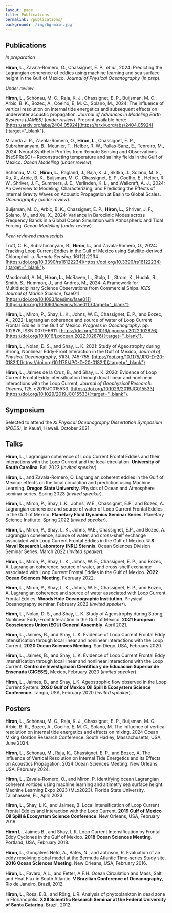 ```yaml
---
layout: page
title: Publications
permalink: /publications/
background: '/img/bg-main.jpg'
---
```


## Publications

*In preparation*

**Hiron, L.**, Zavala-Romero, O., Chassignet, E. P., *et al.*, 2024: Predicting the Lagrangian coherence of eddies using machine learning and sea surface height in the Gulf of Mexico. *Journal of Physical Oceanography* (*in prep*).

*Under review*

**Hiron, L.**, Schönau, M. C., Raja, K. J., Chassignet, E. P., Buijsman, M. C., Arbic, B. K., Bozec, A., Coelho, E, M. C., Solano, M., 2024: The influence of vertical resolution on internal tide energetics and subsequent effects on underwater acoustic propagation. *Journal of Advances in Modeling Earth Systems (JAMES)* (*under review*). Preprint available here: [https://arxiv.org/abs/2404.05924](https://arxiv.org/abs/2404.05924){:target="_blank"}.

Miranda J. R., Zavala-Romero, O., **Hiron, L.**, Chassignet, E. P., Subrahmanyam, B., Meunier, T., Helber, R. W.,  Pallas-Sanz, E., Tenreiro, M., 2024: Neural Synthetic Profiles from Remote Sensing and Observations (NeSPReSO) – Reconstructing temperature and salinity fields in the Gulf of Mexico. *Ocean Modelling* (*under review*).

Schönau, M. C., **Hiron, L.**, Ragland, J., Raja, K. J., Skitka, J., Solano, M. S., Xu, X., Arbic, B. K., Buijsman, M. C., Chassignet, E. P., Coelho, E., Helber, R. W., Shriver, J. F., Summers, J. E., Verlinden, K. L., and Wallcraft, A. J., 2024: An Overview to Modeling, Characterizing, and Predicting the Effects of Internal Gravity Waves on Acoustic Propagation at Basin to Global Scales. *Oceanography* (*under review*).

Buijsman, M. C., Arbic, B. K., Chassignet, E. P., **Hiron, L.**, Shriver, J. F., Solano, M., and Xu, X., 2024: Variance in Baroclinic Modes across Frequency Bands in a Global Ocean Simulation with Atmospheric and Tidal Forcing. *Ocean Modelling* (*under review*).

*Peer-reviewed manuscripts*

Trott, C. B., Subrahmanyam, B., **Hiron, L.**, and Zavala-Romero, O., 2024: Tracking Loop Current Eddies in the Gulf of Mexico using Satellite-derived Chlorophyll-a. *Remote Sensing*. 16(12):2234. [https://doi.org/10.3390/rs16122234](https://doi.org/10.3390/rs16122234){:target="_blank"}.

Macdonald, A. M., **Hiron, L.**, McRaven, L., Stolp, L., Strom, K., Hudak, R., Smith, S., Hummon, J., and Andres, M., 2024: A Framework for Multidisciplinary Science Observations from Commercial Ships. *ICES Journal of Marine Science*, fsae011. [https://doi.org/10.1093/icesjms/fsae011](https://doi.org/10.1093/icesjms/fsae011){:target="_blank"}.

**Hiron, L.**, Miron, P., Shay, L. K., Johns, W. E., Chassignet, E. P., and Bozec, A., 2022: Lagrangian coherence and source of water of Loop Current Frontal Eddies in the Gulf of Mexico. *Progress in Oceanography*. pp. 102876, ISSN 0079-6611. [https://doi.org/10.1016/j.pocean.2022.102876](https://doi.org/10.1016/j.pocean.2022.102876){:target="_blank"}.

**Hiron, L.**, Nolan, D. S., and Shay, L. K. 2021: Study of Ageostrophy during Strong, Nonlinear Eddy-Front Interaction in the Gulf of Mexico, *Journal of Physical Oceanography*, 51(3), 745-755. [https://doi.org/10.1175/JPO-D-20-0182.1](https://doi.org/10.1175/JPO-D-20-0182.1){:target="_blank"}.

**Hiron, L.**, Jaimes de la Cruz, B., and Shay, L. K. 2020: Evidence of Loop Current Frontal Eddy intensification through local linear and nonlinear interactions with the Loop Current, *Journal of Geophysical Research: Oceans*, 125, e2019JC015533. [https://doi.org/10.1029/2019JC015533](https://doi.org/10.1029/2019JC015533){:target="_blank"}.

## Symposium
Selected to attend the *XI Physical Oceanography Dissertation Symposium (PODS)*, in Kaua’i, Hawaii. October 2021.

## Talks

**Hiron, L.**, Lagrangian coherence of Loop Current Frontal Eddies and their interactions with the Loop Current and the local circulation. **University of South Carolina**. Fall 2023 (*invited speaker*).

**Hiron, L.**, and Zavala-Romero, O. Lagrangian coherent eddies in the Gulf of Mexico: effects on the local circulation and prediction using Machine Learning. **Oregon State University**. Physics of Ocean and Atmosphere seminar series. Spring 2023 (*invited speaker*).

**Hiron, L.**, Miron, P., Shay, L.K., Johns, W.E., Chassignet, E.P., and Bozec, A. Lagrangian coherence and source of water of Loop Current Frontal Eddies in the Gulf of Mexico. **Planetary Fluid Dynamics Seminar Series**. Planetary Science Institute. Spring 2022 (*invited speaker*).

**Hiron, L.**, Miron, P., Shay, L. K., Johns, W.E., Chassignet, E.P., and Bozec, A. Lagrangian coherence, source of water, and cross-shelf exchange associated with Loop Current Frontal Eddies in the Gulf of Mexico. **U.S. Naval Research Laboratory (NRL) Stennis**. Ocean Sciences Division Seminar Series. March 2022 (*invited speaker*).

**Hiron, L.**, Miron, P., Shay, L. K., Johns, W. E., Chassignet, E. P., and Bozec, A. Lagrangian coherence, source of water, and cross-shelf exchange associated with Loop Current Frontal Eddies in the Gulf of Mexico. **2022 Ocean Sciences Meeting**. February 2022.

**Hiron, L.**, Miron, P., Shay, L. K., Johns, W. E., Chassignet, E. P., and Bozec, A. Lagrangian coherence and source of water associated with Loop Current Frontal Eddies. **Woods Hole Oceanographic Institution**. Physical Oceanography seminar. February 2022 (*invited speaker*).

**Hiron, L.**, Nolan, D. S., and Shay, L. K. Study of Ageostrophy during Strong, Nonlinear Eddy-Front Interaction in the Gulf of Mexico. **2021 European Geosciences Union (EGU) General Assembly**. April 2021.

**Hiron, L.**, Jaimes, B., and Shay, L. K. Evidence of Loop Current Frontal Eddy intensification through local linear and nonlinear interactions with the Loop Current. **2020 Ocean Sciences Meeting**. San Diego, USA, February 2020.

**Hiron, L.**, Jaimes, B., and Shay, L. K. Evidence of Loop Current Frontal Eddy intensification through local linear and nonlinear interactions with the Loop Current. **Centro de Investigación Científica y de Educación Superior de Ensenada (CICESE)**, Mexico, February 2020 (*invited speaker*).

**Hiron, L.**, Jaimes, B., and Shay, L.K. Ageostrophic flow observed in the Loop Current System. **2020 Gulf of Mexico Oil Spill & Ecosystem Science Conference**. Tampa, USA, February 2020 (*invited speaker*).

## Posters
**Hiron, L.**, Schönau, M. C., Raja, K. J., Chassignet, E. P., Buijsman, M. C., Arbic, B. K., Bozec, A., Coelho, E, M. C., Solano, M. The influence of vertical resolution on internal tide energetics and effects on mixing. 2024 Ocean Mixing Gordon Research Conference. South Hadley, Massachusetts, USA, June 2024.

**Hiron, L.**, Schonau, M., Raja, K., Chassignet, E. P., and Bozec, A. The Influence of Vertical Resolution on Internal Tide Energetics and its Effects on Acoustics Propagation. 2024 Ocean Sciences Meeting. New Orleans, USA, February 2024. 

**Hiron, L.**, Zavala-Romero, O., and Miron, P. Identifying ocean Lagrangian coherent vortices using machine learning and altimetry sea surface height. Machine Learning Expo 2023 (MLx2023). Florida State University. Tallahassee, FL, April 2023. 

**Hiron, L.**, Shay, L.K., and Jaimes, B. Local intensification of Loop Current Frontal Eddies and interaction with the Loop Current. **2019 Gulf of Mexico Oil Spill & Ecosystem Science Conference**. New Orleans, USA, February 2019.

**Hiron L.**, Jaimes B., and Shay, L.K. Loop Current Intensification by Frontal Eddy Cyclones in the Gulf of Mexico. **2018 Ocean Sciences Meeting**. Portland, USA, February 2018.

**Hiron, L.**, Gonçalves Neto, A., Bates, N., and Johnson, R. Evaluation of an eddy resolving global model at the Bermuda Atlantic Time-series Study site. **2016 Ocean Sciences Meeting**. New Orleans, USA, February 2016.

**Hiron, L.**, Favaro, A.L., and Fetter, A.F.H. Ocean Circulation and Mass, Salt and Heat Flux in South Atlantic. **V Brazilian Conference of Oceanography**, Rio de Janeiro, Brazil, 2012.

**Hiron, L.**, Rosa, E.B., and Rörig, L.R. Analysis of phytoplankton in dead zone in Florianopolis. **XXII Scientific Research Seminar at the Federal University of Santa Catarina**, Brazil, 2012.
